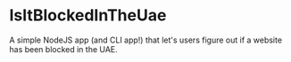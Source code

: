 # IsItBlockedInTheUae
A simple NodeJS app (and CLI app!) that let's users figure out if a website has been blocked in the UAE.
